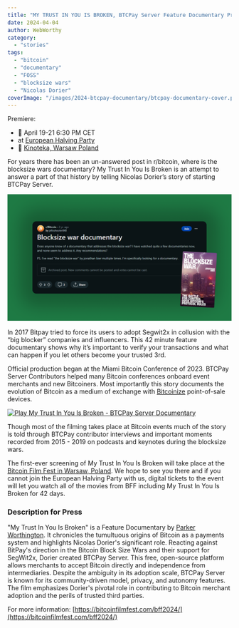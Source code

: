 ```yaml
---
title: "MY TRUST IN YOU IS BROKEN, BTCPay Server Feature Documentary Premiere"
date: 2024-04-04
author: WebWorthy
category:
  - "stories"
tags:
  - "bitcoin"
  - "documentary"
  - "FOSS"
  - "blocksize wars"
  - "Nicolas Dorier"
coverImage: "/images/2024-btcpay-documentary/btcpay-documentary-cover.png"
---
```


Premiere:
- 📅 April 19-21 6:30 PM CET
- at [European Halving Party](https://bitcoinfilmfest.com/europeanhalvingparty/)
- 📌 [Kinoteka, Warsaw Poland](https://maps.app.goo.gl/fegwdRDhNwC3LUUz5)

For years there has been an un-answered post in r/bitcoin, where is the blocksize wars documentary? My Trust In You Is Broken is an attempt to answer a part of that history by telling Nicolas Dorier’s story of starting BTCPay Server.

![](/images/2024-btcpay-documentary/blocksizewars-post.png)

In 2017 Bitpay tried to force its users to adopt Segwit2x in collusion with the “big blocker” companies and influencers. This 42 minute feature documentary shows why it’s important to verify your transactions and what can happen if you let others become your trusted 3rd.

Official production began at the Miami Bitcoin Conference of 2023. BTCPay Server Contributors helped many Bitcoin conferences onboard event merchants and new Bitcoiners. Most importantly this story documents the evolution of Bitcoin as a medium of exchange with [Bitcoinize](https://bitcoinize.com/) point-of-sale devices. 

[![Play My Trust In You Is Broken - BTCPay Server Documentary](https://img.youtube.com/vi/8ywHizrZfAo/mqdefault.jpg)](https://www.youtube.com/watch?v=8ywHizrZfAo)

Though most of the filming takes place at Bitcoin events much of the story is told through BTCPay contributor interviews and important moments recorded from 2015 - 2019 on podcasts and keynotes during the blocksize wars. 

The first-ever screening of My Trust In You Is Broken will take place at the [Bitcoin Film Fest in Warsaw, Poland](https://bitcoinfilmfest.com/europeanhalvingparty/). We hope to see you there and if you cannot join the European Halving Party with us, digital tickets to the event will let you watch all of the movies from BFF including My Trust In You Is Broken for 42 days.

### Description for Press

"My Trust In You Is Broken" is a Feature Documentary by [Parker Worthington](https://twitter.com/webworthy). It chronicles the tumultuous origins of Bitcoin as a payments system and highlights Nicolas Dorier's significant role. Reacting against BitPay's direction in the Bitcoin Block Size Wars and their support for SegWit2x, Dorier created BTCPay Server. This free, open-source platform allows merchants to accept Bitcoin directly and independence from intermediaries. Despite the ambiguity in its adoption scale, BTCPay Server is known for its community-driven model, privacy, and autonomy features. The film emphasizes Dorier's pivotal role in contributing to Bitcoin merchant adoption and the perils of trusted third parties.

For more information: [https://bitcoinfilmfest.com/bff2024/](https://bitcoinfilmfest.com/bff2024/)